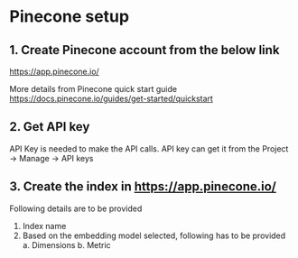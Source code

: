 # Pinecone setup

## 1. Create Pinecone account from the below link

https://app.pinecone.io/ 

More details from Pinecone quick start guide https://docs.pinecone.io/guides/get-started/quickstart 

## 2. Get API key

API Key is needed to make the API calls. API key can get it from the Project -> Manage -> API keys

## 3. Create the index in https://app.pinecone.io/ 

Following details are to be provided

1. Index name 
2. Based on the embedding model selected, following has to be provided
    a. Dimensions
    b. Metric
